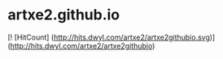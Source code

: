 # artxe2.github.io
[! [HitCount] (http://hits.dwyl.com/artxe2/artxe2githubio.svg)] (http://hits.dwyl.com/artxe2/artxe2githubio)
